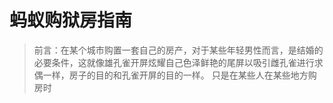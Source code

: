 # 蚂蚁购狱房指南

> 前言：在某个城市购置一套自己的房产，对于某些年轻男性而言，是结婚的必要条件，这就像雄孔雀开屏炫耀自己色泽鲜艳的尾屏以吸引雌孔雀进行求偶一样，房子的目的和孔雀开屏的目的一样。
> 只是在某些人在某些地方购房时 

<!--stackedit_data:
eyJoaXN0b3J5IjpbLTQ1Nzk5ODEzMywtMjQ1MDgxMzUxLC0xNT
c2ODY5ODAyLDU5MjExNDkyNiwtMTM1NjI2MTMwNSwyNjE0NzMy
MzksMTE2MDI4OTk5Myw4NTY4OTQyNjksMjEzNTAyNTA2MywxOD
U1NTUyMDYwXX0=
-->